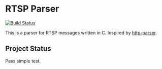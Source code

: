 RTSP Parser
===========

[![Build Status](https://travis-ci.org/raininfall/rtsp-parser.svg?branch=master)](https://travis-ci.org/raininfall/rtsp-parser)

This is a parser for RTSP messages written in C. Inspired by [http-parser](https://github.com/nodejs/http-parser).


## Project Status
Pass simple test.